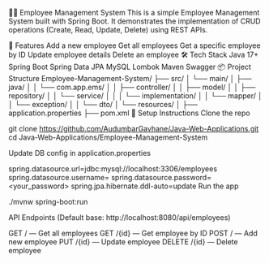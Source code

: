 🧑‍💼 Employee Management System
This is a simple Employee Management System built with Spring Boot. It demonstrates the implementation of CRUD operations (Create, Read, Update, Delete) using REST APIs.

🚀 Features
Add a new employee
Get all employees
Get a specific employee by ID
Update employee details
Delete an employee
🛠️ Tech Stack
Java 17+
Spring Boot
Spring Data JPA
MySQL
Lombok
Maven
Swagger
📦 Project Structure
Employee-Management-System/
├── src/
│   └── main/
│       ├── java/
│       │   └── com.app.ems/
│       │       ├── controller/
│       │       ├── model/
│       │       ├── repository/
│       │       └── service/
│       │       │   └── implementation/
│       │       └── mapper/
│       │       └── exception/
│       │       └── dto/
│       └── resources/
│           ├── application.properties
├── pom.xml
🔧 Setup Instructions
Clone the repo

git clone https://github.com/AudumbarGavhane/Java-Web-Applications.git cd Java-Web-Applications/Employee-Management-System

Update DB config in application.properties

spring.datasource.url=jdbc:mysql://localhost:3306/employees
spring.datasource.username=<username>
spring.datasource.password=<your_password>
spring.jpa.hibernate.ddl-auto=update
Run the app

./mvnw spring-boot:run

API Endpoints (Default base: http://localhost:8080/api/employees)

GET / — Get all employees
GET /{id} — Get employee by ID
POST / — Add new employee
PUT /{id} — Update employee
DELETE /{id} — Delete employee

